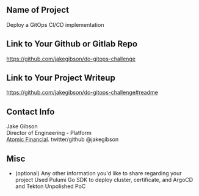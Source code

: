 ## Name of Project 
Deploy a GitOps CI/CD implementation

## Link to Your Github or Gitlab Repo
https://github.com/jakegibson/do-gitops-challenge

## Link to Your Project Writeup
https://github.com/jakegibson/do-gitops-challenge#readme

## Contact Info
Jake Gibson  
Director of Engineering - Platform  
[Atomic Financial](https://atomic.financial). 
twitter/github @jakegibson
## Misc 
* (optional) Any other information you'd like to share regarding your project
Used Pulumi Go SDK to deploy cluster, certificate, and ArgoCD and Tekton
Unpolished PoC
